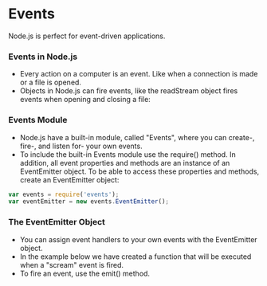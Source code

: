 # Events

Node.js is perfect for event-driven applications.

### Events in Node.js
* Every action on a computer is an event. Like when a connection is made or a file is opened.
* Objects in Node.js can fire events, like the readStream object fires events when opening and closing a file:

### Events Module
* Node.js have a built-in module, called "Events", where you can create-, fire-, and listen for- your own events.
* To include the built-in Events module use the require() method. In addition, all event properties and methods are an instance of an EventEmitter object. To be able to access these properties and methods, create an EventEmitter object:

```javascript
var events = require('events');
var eventEmitter = new events.EventEmitter();
```

### The EventEmitter Object
* You can assign event handlers to your own events with the EventEmitter object.
* In the example below we have created a function that will be executed when a "scream" event is fired.
* To fire an event, use the emit() method.